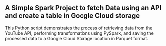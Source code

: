 ## A Simple Spark Project to fetch Data using an API and create a table in Google Cloud storage

This Python script demonstrates the process of retrieving data from the YouTube API, performing transformations using PySpark, and saving the processed data to a Google Cloud Storage location in Parquet format.
